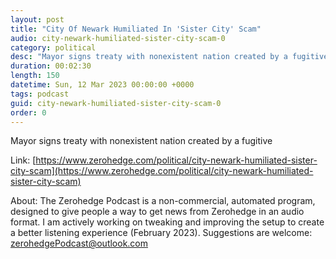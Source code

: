 ```yaml
---
layout: post
title: "City Of Newark Humiliated In 'Sister City' Scam"
audio: city-newark-humiliated-sister-city-scam-0
category: political
desc: "Mayor signs treaty with nonexistent nation created by a fugitive"
duration: 00:02:30
length: 150
datetime: Sun, 12 Mar 2023 00:00:00 +0000
tags: podcast
guid: city-newark-humiliated-sister-city-scam-0
order: 0
---
```

Mayor signs treaty with nonexistent nation created by a fugitive

Link: [https://www.zerohedge.com/political/city-newark-humiliated-sister-city-scam](https://www.zerohedge.com/political/city-newark-humiliated-sister-city-scam)

About: The Zerohedge Podcast is a non-commercial, automated program, designed to give people a way to get news from Zerohedge in an audio format.  I am actively working on tweaking and improving the setup to create a better listening experience (February 2023).  Suggestions are welcome: [zerohedgePodcast@outlook.com](mailto:zerohedgePodcast@outlook.com)